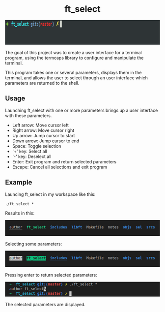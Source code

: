 <h1 align="center">ft_select</h1>
<p align="center">
    <img width="" height="80" src="https://github.com/salahadawi/ft_select/blob/master/images/ft_select-video.gif">
</p>
The goal of this project was to create a user interface for a terminal program, using the termcaps library to configure and manipulate the terminal.

This program takes one or several parameters, displays them in the terminal, and allows the user to select through an user interface which parameters are returned to the shell.

## Usage
Launching ft_select with one or more parameters brings up a user interface with these parameters.

* Left arrow: Move cursor left
* Right arrow: Move cursor right
* Up arrow: Jump cursor to start
* Down arrow: Jump cursor to end
* Space: Toggle selection
* '+' key: Select all
* '-' key: Deselect all
* Enter: Exit program and return selected parameters
* Escape: Cancel all selections and exit program

## Example
Launcing ft_select in my workspace like this:
```
./ft_select *
```
Results in this:

![ft_select-program](https://github.com/salahadawi/ft_select/blob/master/images/ft_select.png)

Selecting some parameters:

![ft_select-selected-parameters](https://github.com/salahadawi/ft_select/blob/master/images/ft_select-selections.png)

Pressing enter to return selected parameters:

![ft_select-returned-parameters](https://github.com/salahadawi/ft_select/blob/master/images/ft_select-return.png)

The selected parameters are displayed.
